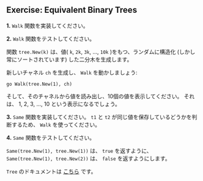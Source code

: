 ## Exercise: Equivalent Binary Trees

**1.** `Walk` 関数を実装してください。

**2.** `Walk` 関数をテストしてください。

関数 `tree.New(k)` は、値( `k`, `2k`, `3k`, ..., `10k` )をもつ、ランダムに構造化 (しかし常にソートされています) した二分木を生成します。

新しいチャネル `ch` を生成し、 `Walk` を動かしましょう:

```
go Walk(tree.New(1), ch)
```

そして、そのチャネルから値を読み出し、10個の値を表示してください。 それは、 1, 2, 3, ..., 10 という表示になるでしょう。

**3.** `Same` 関数を実装してください。 `t1` と `t2` が同じ値を保存しているどうかを判断するため、 `Walk` を使ってください。

**4.** `Same` 関数をテストしてください。

`Same(tree.New(1), tree.New(1))` は、 `true` を返すように、 `Same(tree.New(1), tree.New(2))` は、 `false` を返すようにします。

`Tree` のドキュメントは [こちら](https://godoc.org/golang.org/x/tour/tree#Tree) です。